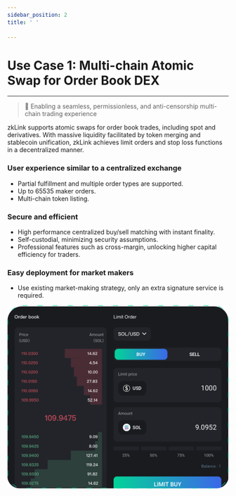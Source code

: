 ```yaml
---
sidebar_position: 2
title: ' '

---
```


# Use Case 1: Multi-chain Atomic Swap for Order Book DEX

---
> **🥇** <span className="highlight">Enabling a seamless, permissionless, and anti-censorship multi-chain trading experience</span>

zkLink supports atomic swaps for order book trades, including spot and derivatives. With massive liquidity facilitated by token merging and stablecoin unification, zkLink achieves limit orders and stop loss functions in a decentralized manner.

### User experience similar to a centralized exchange
- Partial fulfillment and multiple order types are supported.
- Up to 65535 maker orders.
- Multi-chain token listing.

### Secure and efficient
- High performance centralized buy/sell matching with instant finality.
- Self-custodial, minimizing security assumptions.
- Professional features such as cross-margin, unlocking higher capital efficiency for traders.

### Easy deployment for market makers
- Use existing market-making strategy, only an extra signature service is required.


<div className="cancel-md-margin cancel-img">

![zkLink Layer2 Engine](../../static/img/orderbook.jpg)

</div>
